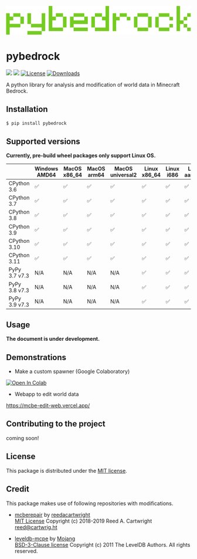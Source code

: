 <div align="center"><img src="https://raw.githubusercontent.com/obscraft23/pybedrock/main/docs/pybedrock.logo.png" width="600"/></div>

# pybedrock

[![](https://img.shields.io/pypi/v/pybedrock.svg?label=PyPI&style=flat-square)](https://pypi.org/pypi/pybedrock/)
[![](https://img.shields.io/pypi/pyversions/pybedrock.svg?label=Python&color=yellow&style=flat-square)](https://pypi.org/pypi/pybedrock/)
[![License](https://img.shields.io/badge/license-MIT-blue.svg?label=License&style=flat-square)](LICENSE)
[![Downloads](https://static.pepy.tech/personalized-badge/pybedrock?period=total&units=international_system&left_color=black&right_color=brightgreen&left_text=Downloads&style=flat-square)](https://pepy.tech/project/pybedrock)

A python library for analysis and modification of world data in Minecraft Bedrock.

## Installation

```terminal
$ pip install pybedrock
```

## Supported versions

**Currently, pre-build wheel packages only support Linux OS.**

| | Windows AMD64 | MacOS x86_64 | MacOS arm64 | MacOS universal2 | Linux x86_64 | Linux i686 | Linux aarch64 | Linux ppc64le | Linux s390x |
|---------------|----|-----|-----|-----|-----|----|-----|-----|-----
| CPython 3.6   | ✅ | ✅| ✅ | ✅ | ✅  | ✅  | ✅ | ✅  | ✅  |
| CPython 3.7   | ✅ | ✅| ✅ | ✅ | ✅ | ✅  | ✅ | ✅  | ✅  |
| CPython 3.8   | ✅ | ✅| ✅ | ✅ | ✅ | ✅  | ✅ | ✅  | ✅  |
| CPython 3.9   | ✅ | ✅| ✅ | ✅ | ✅ | ✅ | ✅ | ✅  | ✅  |
| CPython 3.10  | ✅ | ✅| ✅ | ✅ | ✅ | ✅  | ✅ | ✅  | ✅  |
| CPython 3.11  | ✅ | ✅| ✅ | ✅ | ✅ | ✅  | ✅ | ✅  | ✅  |
| PyPy 3.7 v7.3 | N/A | N/A | N/A | N/A | ✅ | ✅  | ✅ | N/A | N/A |
| PyPy 3.8 v7.3 | N/A | N/A | N/A | N/A | ✅ | ✅  | ✅ | N/A | N/A |
| PyPy 3.9 v7.3 | N/A | N/A | N/A | N/A | ✅ | ✅  | ✅ | N/A | N/A |

## Usage

**The document is under development.**

## Demonstrations

* Make a custom spawner (Google Colaboratory)

[![Open In Colab](https://colab.research.google.com/assets/colab-badge.svg)](https://colab.research.google.com/github/obscraft23/pybedrock/blob/main/demo/blockentity_demo.ipynb)

* Webapp to edit world data

https://mcbe-edit-web.vercel.app/

## Contributing to the project

coming soon!

## License

This package is distributed under the [MIT license](https://github.com/obscraft23/pybedrock/blob/main/LICENSE).

## Credit
This package makes use of following repositories with modifications.

* [mcberepair](https://github.com/reedacartwright/mcberepair) by [reedacartwright](https://github.com/reedacartwright) <br>
[MIT License](https://github.com/reedacartwright/mcberepair/blob/master/LICENSE) Copyright (c) 2018-2019 Reed A. Cartwright <reed@cartwrig.ht>

* [leveldb-mcpe](https://github.com/Mojang/leveldb-mcpe) by [Mojang](https://github.com/Mojang) <br>
[BSD-3-Clause license](https://github.com/Mojang/leveldb-mcpe/blob/master/LICENSE) Copyright (c) 2011 The LevelDB Authors. All rights reserved.